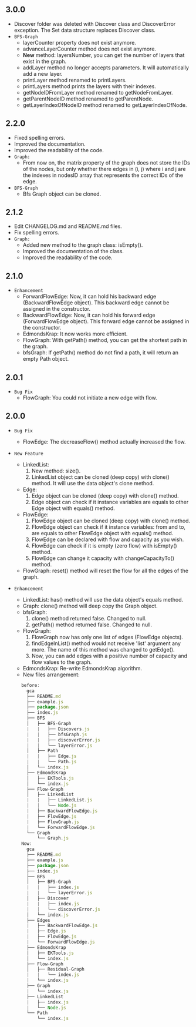 ## 3.0.0

* Discover folder was deleted with Discover class and DiscoverError exception. The Set data structure replaces Discover class.
* `BFS-Graph`
  * layerCounter property does not exist anymore.
  * advanceLayerCounter method does not exist anymore.
  * **New** method: layersNumber, you can get the number of layers that exist in the graph.
  * addLayer method no longer accepts parameters. It will automatically add a new layer.
  * printLayer method renamed to printLayers.
  * printLayers method prints the layers with their indexes.
  * getNodeIDFromLayer method renamed to getNodeFromLayer.
  * getParentNodeID method renamed to getParentNode.
  * getLayerIndexOfNodeID method renamed to getLayerIndexOfNode.

## 2.2.0

* Fixed spelling errors.  
* Improved the documentation.  
* Improved the readability of the code.  
* `Graph:`
  * From now on, the matrix property of the graph does not store the IDs of the nodes, but only whether there edges in (i, j) where i and j are the indexes in nodesID array that represents the correct IDs of the edge.  
* `BFS-Graph`
  * Bfs Graph object can be cloned.

## 2.1.2

* Edit CHANGELOG.md and README.md files.  
* Fix spelling errors.  
* `Graph:`  
  * Added new method to the graph class: isEmpty().  
  * Improved the documentation of the class.  
  * Improved the readability of the code.  

## 2.1.0

* `Enhancement`
  * ForwardFlowEdge:
      Now, it can hold his backward edge (BackwardFlowEdge object). This backward edge cannot be assigned in the constructor.
  * BackwardFlowEdge:
      Now, it can hold his forward edge (ForwardFlowEdge object). This forward edge cannot be assigned in the constructor.
  * EdmondsKrap:
      It now works more efficient.
  * FlowGraph:
      With getPath() method, you can get the shortest path in the graph.
  * bfsGraph:
      If getPath() method do not find a path, it will return an empty Path object.

## 2.0.1

* `Bug Fix`
  * FlowGraph:
      You could not initiate a new edge with flow.

## 2.0.0

* `Bug Fix`
  * FlowEdge:
      The decreaseFlow() method actually increased the flow.

* `New Feature`
  * LinkedList:
      1. New method: size().
      2. LinkedList object can be cloned (deep copy) with clone() method. It will use the data object's clone method.
  * Edge:
      1. Edge object can be cloned (deep copy) with clone() method.
      2. Edge object can check if it instance variables are equals to other Edge object with equals() method.
  * FlowEdge:
      1. FlowEdge object can be cloned (deep copy) with clone() method.
      2. FlowEdge object can check if it instance variables: from and to, are equals to other FlowEdge object with equals() method.
      3. FlowEdge can be declared with flow and capacity as you wish.
      4. FlowEdge can check if it is empty (zero flow) with isEmpty() method.
      5. FlowEdge can change it capacity with changeCapacityTo() method.
  * FlowGraph:
      reset() method will reset the flow for all the edges of the graph.  

* `Enhancement`
  * LinkedList:
      has() method will use the data object's equals method.
  * Graph:
      clone() method will deep copy the Graph object.
  * bfsGraph:
      1. clone() method returned false. Changed to null.
      2. getPath() method returned false. Changed to null.
  * FlowGraph:
      1. FlowGraph now has only one list of edges (FlowEdge objects).
      2. findEdgeInList() method would not receive 'list' argument any more. The name of this method was changed to getEdge().
      3. Now, you can add edges with a positive number of capacity and flow values to the graph.
  * EdmondsKrap:
      Re-write EdmondsKrap algorithm.
  * New files arrangement:  

```js
      before:  
        gca  
        ├── README.md  
        ├── example.js  
        ├── package.json  
        ├── index.js  
        ├── BFS  
        │   ├── BFS-Graph  
        |   |   ├── Discovers.js  
        |   |   ├── bfsGraph.js  
        |   |   ├── discoverError.js  
        |   |   └── layerError.js  
        │   ├── Path  
        |   |   ├── Edge.js  
        |   |   └── Path.js  
        │   └── index.js  
        ├── EdmondsKrap  
        │   ├── EKTools.js  
        │   └── index.js  
        ├── Flow-Graph  
        │   ├── LinkedList  
        |   |   ├── LinkedList.js  
        |   |   └── Node.js  
        |   ├── BackwardFlowEdge.js  
        |   ├── FlowEdge.js  
        |   ├── FlowGraph.js  
        |   └── ForwardFlowEdge.js  
        └── Graph  
            └── Graph.js  
      Now:  
        gca  
        ├── README.md  
        ├── example.js  
        ├── package.json  
        ├── index.js  
        ├── BFS  
        │   ├── BFS-Graph  
        |   |   ├── index.js  
        |   |   └── layerError.js  
        │   ├── Discover  
        |   |   ├── index.js  
        |   |   └── discoverError.js  
        │   └── index.js  
        ├── Edges  
        |   ├── BackwardFlowEdge.js  
        |   ├── Edge.js  
        |   ├── FlowEdge.js  
        |   └── ForwardFlowEdge.js  
        ├── EdmondsKrap  
        │   ├── EKTools.js  
        │   └── index.js  
        ├── Flow-Graph  
        │   ├── Residual-Graph  
        |   |   └── index.js  
        |   └── index.js  
        ├── Graph  
        |   └── index.js  
        ├── LinkedList  
        |   ├── index.js  
        |   └── Node.js  
        └── Path  
            └── index.js  
```

